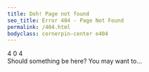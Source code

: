```yaml
---
title: Doh! Page not found
seo_title: Error 404 - Page Not Found
permalink: /404.html
bodyclass: cornerpin-center e404
---
```


<div class='middle'>
    <div class='h1'>
        <span class='zbounce'>4</span>
        <span class='zdrop2'>0</span>
        <span class='zbounce3'>4</span>
    </div>
    <div class='center vpad20'>
        Should something be here? You may want to...
    </div>
</div>
